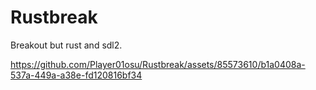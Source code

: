 
# Rustbreak

Breakout but rust and sdl2.


https://github.com/Player01osu/Rustbreak/assets/85573610/b1a0408a-537a-449a-a38e-fd120816bf34

